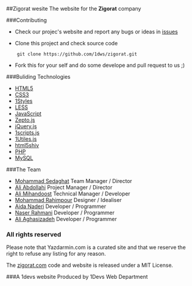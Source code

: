 ##Zigorat wesite
The website for the **Zigorat** company


###Contributing

* Check our projec's website and report any bugs or ideas in [issues](https://github.com/1dws/zigorat/issues)

* Clone this project and check source code
```
    git clone https://github.com/1dws/zigorat.git
```

* Fork this for your self and do some develope and pull request to us ;)


###Buliding Technologies
* [HTML5](http://ali.md/wiki/html5)
* [CSS3](http://ali.md/css3ref)
* [1Styles](http://ali.md/1styles)
* [LESS](http://ali.md/less)
* [JavaScript](http://ali.md/wiki/javascript)
* [Zepto.js](http://ali.md/zepto.js)
* [jQuery.js](http://ali.md/jquery.js)
* [1scripts.js](http://ali.md/1scripts.js)
* [1Utiles.js](http://ali.md/1utiles.js)
* [html5shiv](http://ali.md/html5shiv)
* [PHP](http://ali.md/php/)
* [MySQL](http://ali.md/wiki/mysql)


###The Team
* [Mohammad Sedaghat](http://127.0.0.1/) Team Manager / Director
* [Ali Abdollahi](https://github.com/aliab) Project Manager / Director
* [Ali Mihandoost](https://github.com/alimd) Technical Manager / Developer
* [Mohammad Rahimpour](https://127.0.0.1) Designer / Idealiser
* [Aida Naderi](hhttps://github.com/ainaderi) Developer / Programmer
* [Naser Rahmani](https://github.com/naserr) Developer / Programmer
* [Ali Aghasizadeh](https://github.com/aligh) Developer / Programmer

### All rights reserved ###
Please note that Yazdarmin.com is a curated site and that we reserve the right to refuse any listing for any reason.

The [zigorat.com](http://zigorat.com) code and website is released under a MIT License.


###A 1devs website
Produced by 1Devs Web Department

